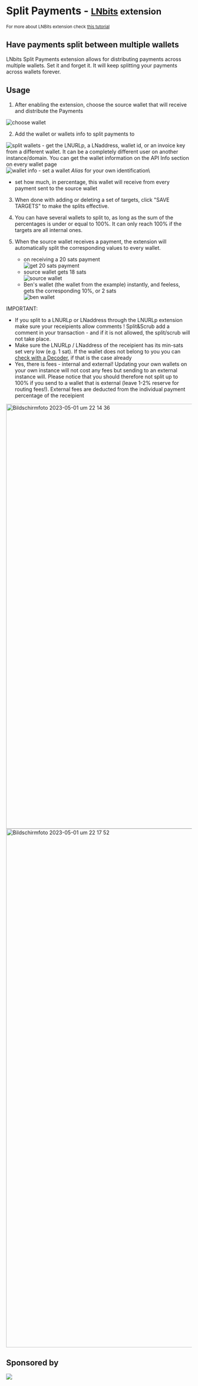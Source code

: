 # Split Payments - <small>[LNbits](https://github.com/lnbits/lnbits) extension</small>

<small>For more about LNBits extension check [this tutorial](https://github.com/lnbits/lnbits/wiki/LNbits-Documentation#use-cases-of-lnbits)</small>

## Have payments split between multiple wallets

LNbits Split Payments extension allows for distributing payments across multiple wallets. Set it and forget it. It will keep splitting your payments across wallets forever.

## Usage

1. After enabling the extension, choose the source wallet that will receive and distribute the Payments

![choose wallet](https://i.imgur.com/nPQudqL.png)

2. Add the wallet or wallets info to split payments to

![split wallets](https://i.imgur.com/5hCNWpg.png) - get the LNURLp, a LNaddress, wallet id, or an invoice key from a different wallet. It can be a completely different user on another instance/domain. You can get the wallet information on the API Info section on every wallet page\
 ![wallet info](https://i.imgur.com/betqflC.png) - set a wallet _Alias_ for your own identification\

- set how much, in percentage, this wallet will receive from every payment sent to the source wallet

3. When done with adding or deleting a set of targets, click "SAVE TARGETS" to make the splits effective.

4. You can have several wallets to split to, as long as the sum of the percentages is under or equal to 100%. It can only reach 100% if the targets are all internal ones.

5. When the source wallet receives a payment, the extension will automatically split the corresponding values to every wallet.
   - on receiving a 20 sats payment\
     ![get 20 sats payment](https://i.imgur.com/BKp0xvy.png)
   - source wallet gets 18 sats\
     ![source wallet](https://i.imgur.com/GCxDZ5s.png)
   - Ben's wallet (the wallet from the example) instantly, and feeless, gets the corresponding 10%, or 2 sats\
     ![ben wallet](https://i.imgur.com/MfsccNa.png)

IMPORTANT:

- If you split to a LNURLp or LNaddress through the LNURLp extension make sure your receipients allow comments ! Split&Scrub add a comment in your transaction - and if it is not allowed, the split/scrub will not take place.
- Make sure the LNURLp / LNaddress of the receipient has its min-sats set very low (e.g. 1 sat). If the wallet does not belong to you you can [check with a Decoder](https://lightningdecoder.com/), if that is the case already
- Yes, there is fees - internal and external! Updating your own wallets on your own instance will not cost any fees but sending to an external instance will. Please notice that you should therefore not split up to 100% if you send to a wallet that is external (leave 1-2% reserve for routing fees!). External fees are deducted from the individual payment percentage of the receipient

<img width="1148" alt="Bildschirm­foto 2023-05-01 um 22 14 36" src="https://user-images.githubusercontent.com/63317640/235534056-49296aeb-7295-4b4e-9f57-914a677f5ad4.png">
<img width="1402" alt="Bildschirm­foto 2023-05-01 um 22 17 52" src="https://user-images.githubusercontent.com/63317640/235534063-b2734654-7c1a-48a3-b48e-32798c232b49.png">


## Sponsored by

[![](https://cdn.shopify.com/s/files/1/0826/9235/files/cryptograffiti_logo_clear_background.png?v=1504730421)](https://cryptograffiti.com/)
